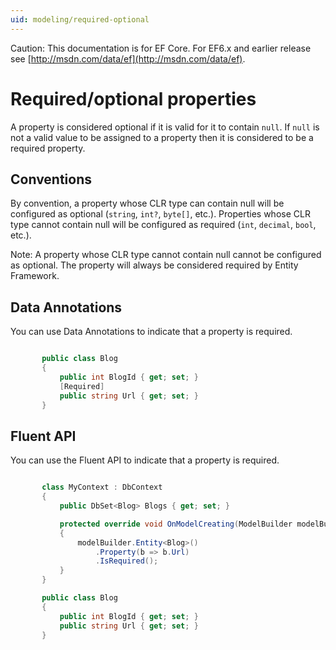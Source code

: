 ```yaml
---
uid: modeling/required-optional
---
```

Caution: This documentation is for EF Core. For EF6.x and earlier release see [http://msdn.com/data/ef](http://msdn.com/data/ef).

  # Required/optional properties

A property is considered optional if it is valid for it to contain `null`. If `null` is not a valid value to be assigned to a property then it is considered to be a required property.

  ## Conventions

By convention, a property whose CLR type can contain null will be configured as optional (`string`, `int?`, `byte[]`, etc.). Properties whose CLR type cannot contain null will be configured as required (`int`, `decimal`, `bool`, etc.).

Note: A property whose CLR type cannot contain null cannot be configured as optional. The property will always be considered required by Entity Framework.

  ## Data Annotations

You can use Data Annotations to indicate that a property is required.

<!-- literal_block"language": "csharp", "source": "/Users/shirhatti/src/EntityFramework.Docs/docs/modeling/Modeling/DataAnnotations/Samples/Required.cs", "xml:space": "preserve", "classes  "backrefs  "names  "dupnames  highlight_args"h1_lines":4, "linenostart": 1}, "ids  "linenos": true -->

````c#

       public class Blog
       {
           public int BlogId { get; set; }
           [Required]
           public string Url { get; set; }
       }

   ````

  ## Fluent API

You can use the Fluent API to indicate that a property is required.

<!-- literal_block"language": "csharp", "source": "/Users/shirhatti/src/EntityFramework.Docs/docs/modeling/Modeling/FluentAPI/Samples/Required.cs", "xml:space": "preserve", "classes  "backrefs  "names  "dupnames  highlight_args"h1_lines":7, 8, 9, "linenostart": 1}, "ids  "linenos": true -->

````c#

       class MyContext : DbContext
       {
           public DbSet<Blog> Blogs { get; set; }

           protected override void OnModelCreating(ModelBuilder modelBuilder)
           {
               modelBuilder.Entity<Blog>()
                   .Property(b => b.Url)
                   .IsRequired();
           }
       }

       public class Blog
       {
           public int BlogId { get; set; }
           public string Url { get; set; }
       }

   ````
